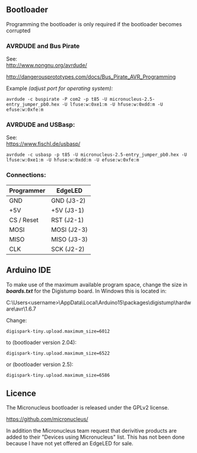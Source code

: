## Bootloader

Programming the bootloader is only required if the bootloader becomes corrupted

### AVRDUDE and Bus Pirate

See:  
http://www.nongnu.org/avrdude/

http://dangerousprototypes.com/docs/Bus_Pirate_AVR_Programming

Example *(adjust port for operating system):*

    avrdude -c buspirate -P com2 -p t85 -U micronucleus-2.5-entry_jumper_pb0.hex -U lfuse:w:0xe1:m -U hfuse:w:0xdd:m -U efuse:w:0xfe:m

### AVRDUDE and USBasp:

See:  
https://www.fischl.de/usbasp/

    avrdude -c usbasp -p t85 -U micronucleus-2.5-entry_jumper_pb0.hex -U lfuse:w:0xe1:m -U hfuse:w:0xdd:m -U efuse:w:0xfe:m

### Connections:

| Programmer |   EdgeLED   |
|------------|-------------|
|  GND       | GND  (J3-2) |
|  +5V       | +5V  (J3-1) |
| CS / Reset | RST  (J2-1) |
|  MOSI      | MOSI (J2-3) |
|  MISO      | MISO (J3-3) |
|  CLK       | SCK  (J2-2) |

## Arduino IDE

To make use of the maximum available program space, change the size in ***boards.txt*** for the Digistump board. In Windows this is located in:

C:\Users\<username>\AppData\Local\Arduino15\packages\digistump\hardware\avr\1.6.7

Change:

    digispark-tiny.upload.maximum_size=6012

to (bootloader version 2.04):

    digispark-tiny.upload.maximum_size=6522

or (bootloader version 2.5):

    digispark-tiny.upload.maximum_size=6586

## Licence

The Micronucleus bootloader is released under the GPLv2 license.

https://github.com/micronucleus/

In addition the Micronucleus team request that derivitive products are added to their "Devices using Micronucleus" list. This has not been done because I have not yet offered an EdgeLED for sale.